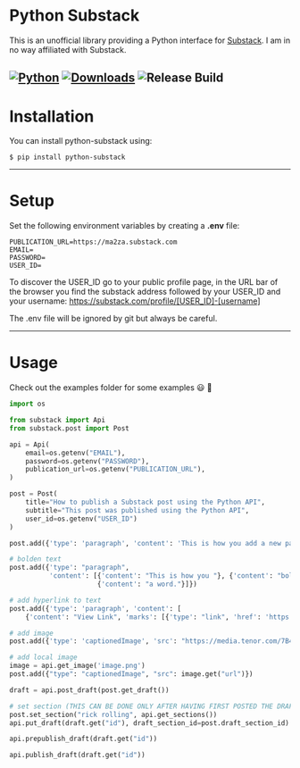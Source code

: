 # Python Substack

This is an unofficial library providing a Python interface for [Substack](https://substack.com/).
I am in no way affiliated with Substack.

[![Python](https://img.shields.io/pypi/pyversions/fastapi.svg?color=%2334D058)](https://www.python.org/downloads/)
[![Downloads](https://static.pepy.tech/badge/python-substack/month)](https://pepy.tech/project/python-substack)
![Release Build](https://github.com/ma2za/python-substack/actions/workflows/ci_publish.yml/badge.svg)
---

# Installation

You can install python-substack using:

    $ pip install python-substack

---

# Setup

Set the following environment variables by creating a **.env** file:

    PUBLICATION_URL=https://ma2za.substack.com
    EMAIL=
    PASSWORD=
    USER_ID=

To discover the USER_ID go to your public profile page,
in the URL bar of the browser you find the substack address
followed by your USER_ID and your username:
https://substack.com/profile/[USER_ID]-[username]

The .env file will be ignored by git but always be careful.

---

# Usage

Check out the examples folder for some examples 😃 🚀

```python
import os

from substack import Api
from substack.post import Post

api = Api(
    email=os.getenv("EMAIL"),
    password=os.getenv("PASSWORD"),
    publication_url=os.getenv("PUBLICATION_URL"),
)

post = Post(
    title="How to publish a Substack post using the Python API",
    subtitle="This post was published using the Python API",
    user_id=os.getenv("USER_ID")
)

post.add({'type': 'paragraph', 'content': 'This is how you add a new paragraph to your post!'})

# bolden text
post.add({'type': "paragraph",
          'content': [{'content': "This is how you "}, {'content': "bolden ", 'marks': [{'type': "strong"}]},
                      {'content': "a word."}]})

# add hyperlink to text
post.add({'type': 'paragraph', 'content': [
    {'content': "View Link", 'marks': [{'type': "link", 'href': 'https://whoraised.substack.com/'}]}]})

# add image
post.add({'type': 'captionedImage', 'src': "https://media.tenor.com/7B4jMa-a7bsAAAAC/i-am-batman.gif"})

# add local image
image = api.get_image('image.png')
post.add({"type": "captionedImage", "src": image.get("url")})

draft = api.post_draft(post.get_draft())

# set section (THIS CAN BE DONE ONLY AFTER HAVING FIRST POSTED THE DRAFT)
post.set_section("rick rolling", api.get_sections())
api.put_draft(draft.get("id"), draft_section_id=post.draft_section_id)

api.prepublish_draft(draft.get("id"))

api.publish_draft(draft.get("id"))
```


